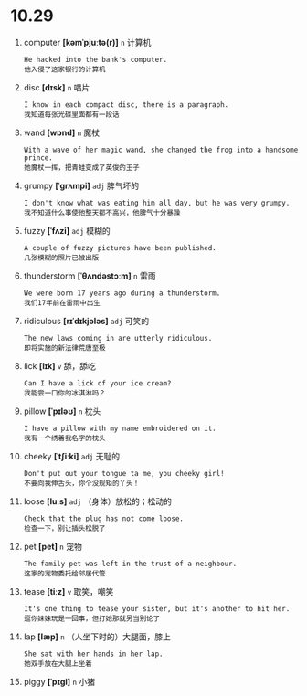 # 10.29




1. computer **[kəmˈpjuːtə(r)]** `n` 计算机
    ```
    He hacked into the bank's computer.
    他入侵了这家银行的计算机
    ```

2. disc **[dɪsk]** `n` 唱片
    ```
    I know in each compact disc, there is a paragraph.
    我知道每张光碟里面都有一段话
    ```

3. wand **[wɒnd]** `n` 魔杖
    ```
    With a wave of her magic wand, she changed the frog into a handsome prince.
    她魔杖一挥，把青蛙变成了英俊的王子
    ```

4. grumpy **[ˈɡrʌmpi]** `adj` 脾气坏的
    ```
    I don't know what was eating him all day, but he was very grumpy.
    我不知道什么事使他整天都不高兴，他脾气十分暴躁
    ```

5. fuzzy **[ˈfʌzi]** `adj` 模糊的
    ```
    A couple of fuzzy pictures have been published.
    几张模糊的照片已被出版
    ```

6. thunderstorm **[ˈθʌndəstɔːm]** `n` 雷雨
    ```
    We were born 17 years ago during a thunderstorm.
    我们17年前在雷雨中出生
    ```

7. ridiculous **[rɪˈdɪkjələs]** `adj` 可笑的
    ```
    The new laws coming in are utterly ridiculous.
    即将实施的新法律荒唐至极
    ```

8. lick **[lɪk]** `v` 舔，舔吃
    ```
    Can I have a lick of your ice cream?
    我能尝一口你的冰淇淋吗？
    ```

9. pillow **[ˈpɪləʊ]** `n` 枕头
    ```
    I have a pillow with my name embroidered on it.
    我有一个绣着我名字的枕头
    ```

10. cheeky **[ˈtʃiːki]** `adj` 无耻的
    ```
    Don't put out your tongue ta me, you cheeky girl!
    不要向我伸舌头，你个没规矩的丫头！
    ```

11. loose **[luːs]** `adj` （身体）放松的；松动的
    ```
    Check that the plug has not come loose.
    检查一下，别让插头松脱了
    ```

12. pet **[pet]** `n` 宠物
    ```
    The family pet was left in the trust of a neighbour.
    这家的宠物委托给邻居代管
    ```

13. tease **[tiːz]** `v` 取笑，嘲笑
    ```
    It's one thing to tease your sister, but it's another to hit her.
    逗你妹妹玩是一回事，但打她那就另当别论了
    ```

14. lap **[læp]** `n` （人坐下时的）大腿面，膝上
    ```
    She sat with her hands in her lap.
    她双手放在大腿上坐着
    ```

15. piggy **[ˈpɪɡi]** `n` 小猪
